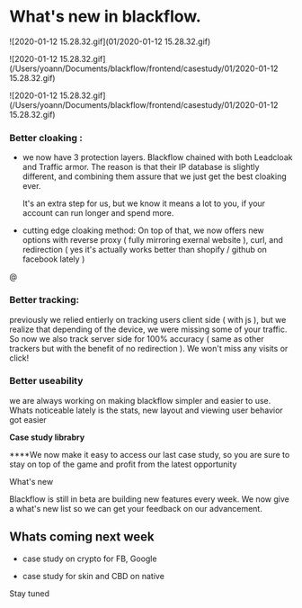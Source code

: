 # What's new in blackflow.

![2020-01-12 15.28.32.gif](01/2020-01-12 15.28.32.gif)

![2020-01-12 15.28.32.gif](/Users/yoann/Documents/blackflow/frontend/casestudy/01/2020-01-12 15.28.32.gif)



![2020-01-12 15.28.32.gif](/Users/yoann/Documents/blackflow/frontend/casestudy/01/2020-01-12 15.28.32.gif)



### Better cloaking :

- we now have 3 protection layers. Blackflow chained with both Leadcloak and Traffic armor. The reason is that their IP database is slightly different, and combining them assure that we just get the best cloaking ever.
  
  It's an extra step for us, but we know it means a lot to you, if your account can run longer and spend more.

- cutting edge cloaking method: On top of that, we now offers new options with reverse proxy ( fully mirroring exernal website ), curl, and redirection ( yes it's actually works better than shopify / github on facebook lately )

@

### Better tracking:

previously we relied entierly on tracking users client side ( with js ), but we realize that depending of the device, we were missing some of your traffic. So now we also track server side for 100% accuracy ( same as other trackers but with the benefit of no redirection ). We won't miss any visits or click! 

### Better useability

we are always working on making blackflow simpler and easier to use. Whats noticeable lately is the stats, new layout and viewing user behavior got easier

**Case study librabry**

****We now make it easy to access our last case study, so you are sure to stay on top of the game and profit from the latest opportunity

What's new 

Blackflow is still in beta are building new features every week. We now give a what's new list so we can get your feedback on our advancement.

## Whats coming next week

- case study on crypto for FB, Google

- case study for skin and CBD on native

Stay tuned

